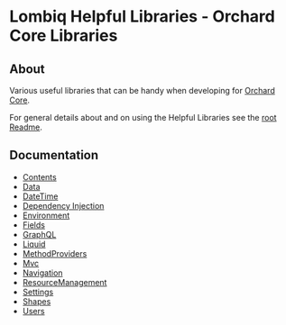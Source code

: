 # Lombiq Helpful Libraries - Orchard Core Libraries

## About

Various useful libraries that can be handy when developing for [Orchard Core](https://orchardcore.net/).

For general details about and on using the Helpful Libraries see the [root Readme](../Readme.md).

## Documentation

- [Contents](Docs/Contents.md)
- [Data](Docs/Data.md)
- [DateTime](Docs/DateTime.md)
- [Dependency Injection](Docs/DependencyInjection.md)
- [Environment](Docs/Environment.md)
- [Fields](Docs/Fields.md)
- [GraphQL](Docs/GraphQL.md)
- [Liquid](Docs/Liquid.md)
- [MethodProviders](Docs/MethodProviders.md)
- [Mvc](Docs/Mvc.md)
- [Navigation](Docs/Navigation.md)
- [ResourceManagement](Docs/ResourceManagement.md)
- [Settings](Docs/Settings.md)
- [Shapes](Docs/Shapes.md)
- [Users](Docs/Users.md)
